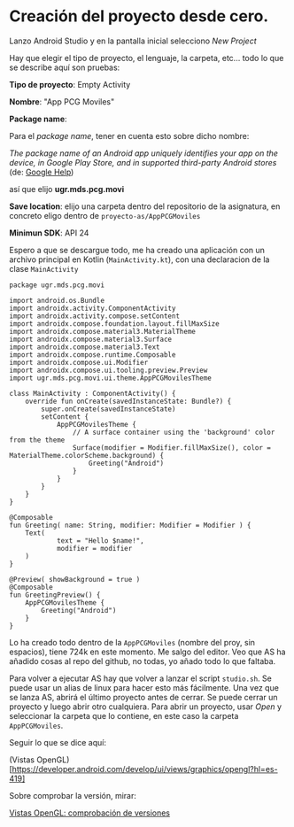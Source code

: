 # Creación del proyecto desde cero.


Lanzo Android Studio y en la pantalla inicial selecciono _New Project_

Hay que elegir el tipo de proyecto, el lenguaje, la carpeta, etc... todo lo que se describe aquí son pruebas:


**Tipo de proyecto**: Empty Activity

**Nombre**: "App PCG Moviles"

**Package name**:

Para el _package name_, tener en cuenta esto sobre dicho nombre: 

_The package name of an Android app uniquely identifies your app on the device, in Google Play Store, and in supported third-party Android stores_ (de: [Google Help](https://support.google.com/admob/answer/9972781))

así que elijo **ugr.mds.pcg.movi**


**Save location**:  elijo una carpeta dentro del repositorio de la asignatura, en concreto eligo dentro de `proyecto-as/AppPCGMoviles`

**Minimun SDK**: API 24

Espero a que se descargue todo, me ha creado una aplicación con un archivo principal en Kotlin (`MainActivity.kt`), con una declaracion de la clase `MainActivity`


``` 
package ugr.mds.pcg.movi

import android.os.Bundle
import androidx.activity.ComponentActivity
import androidx.activity.compose.setContent
import androidx.compose.foundation.layout.fillMaxSize
import androidx.compose.material3.MaterialTheme
import androidx.compose.material3.Surface
import androidx.compose.material3.Text
import androidx.compose.runtime.Composable
import androidx.compose.ui.Modifier
import androidx.compose.ui.tooling.preview.Preview
import ugr.mds.pcg.movi.ui.theme.AppPCGMovilesTheme

class MainActivity : ComponentActivity() {
    override fun onCreate(savedInstanceState: Bundle?) {
        super.onCreate(savedInstanceState)
        setContent {
            AppPCGMovilesTheme {
                // A surface container using the 'background' color from the theme
                Surface(modifier = Modifier.fillMaxSize(), color = MaterialTheme.colorScheme.background) {
                    Greeting("Android")
                }
            }
        }
    }
}

@Composable
fun Greeting( name: String, modifier: Modifier = Modifier ) {
    Text(
            text = "Hello $name!",
            modifier = modifier
    )
}

@Preview( showBackground = true )
@Composable
fun GreetingPreview() {
    AppPCGMovilesTheme {
        Greeting("Android")
    }
}
``` 

Lo ha creado todo dentro de la `AppPCGMoviles` (nombre del proy, sin espacios), tiene 724k en este momento. Me salgo del editor. Veo que AS ha añadido cosas al repo del github, no todas, yo añado todo lo que faltaba.

Para volver a ejecutar AS hay que volver a lanzar el script `studio.sh`. Se puede usar un alias de linux para hacer esto más fácilmente.
Una vez que se lanza AS, abrirá el último proyecto antes de cerrar. Se puede cerrar un proyecto y luego abrir otro cualquiera. Para abrir un proyecto, usar _Open_ y seleccionar la carpeta que lo contiene, en este caso la carpeta `AppPCGMoviles`.


Seguir lo que se dice aquí:

(Vistas OpenGL)[https://developer.android.com/develop/ui/views/graphics/opengl?hl=es-419]

Sobre comprobar la versión, mirar:

[Vistas OpenGL: comprobación de versiones](https://developer.android.com/develop/ui/views/graphics/opengl/about-opengl#version-check)


















